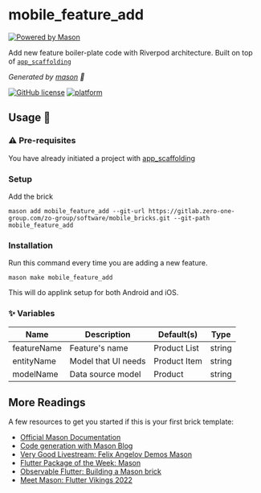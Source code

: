 # mobile_feature_add


[![Powered by Mason](https://img.shields.io/endpoint?url=https%3A%2F%2Ftinyurl.com%2Fmason-badge)](https://github.com/felangel/mason)

Add new feature boiler-plate code with Riverpod architecture. Built on top of [`app_scaffolding`](../app_scaffolding/)

_Generated by [mason][1] 🧱_

[![GitHub license](https://img.shields.io/badge/License-MIT-blue.svg)](LICENSE)
[![platform](https://img.shields.io/badge/platform-Flutter-blue.svg)](https://flutter.dev/)


## Usage 🚀


### ⚠️ Pre-requisites

You have already initiated a project with [app_scaffolding](../../app_scaffolding)

### Setup

Add the brick
```
mason add mobile_feature_add --git-url https://gitlab.zero-one-group.com/zo-group/software/mobile_bricks.git --git-path mobile_feature_add
```
### Installation

Run this command every time you are adding a new feature.
```
mason make mobile_feature_add
```

This will do applink setup for both Android and iOS.

### ✨ Variables

| Name        | Description                                     | Default(s)              | Type   |
|-------------|-------------------------------------------------|-------------------------|--------|
| featureName  | Feature's name | Product List | string |
| entityName  | Model that UI needs     | Product Item | string |
| modelName     | Data source model  | Product   | string |


## More Readings
A few resources to get you started if this is your first brick template:

- [Official Mason Documentation][2]
- [Code generation with Mason Blog][3]
- [Very Good Livestream: Felix Angelov Demos Mason][4]
- [Flutter Package of the Week: Mason][5]
- [Observable Flutter: Building a Mason brick][6]
- [Meet Mason: Flutter Vikings 2022][7]

[1]: https://github.com/felangel/mason
[2]: https://docs.brickhub.dev
[3]: https://verygood.ventures/blog/code-generation-with-mason
[4]: https://youtu.be/G4PTjA6tpTU
[5]: https://youtu.be/qjA0JFiPMnQ
[6]: https://youtu.be/o8B1EfcUisw
[7]: https://youtu.be/LXhgiF5HiQg

